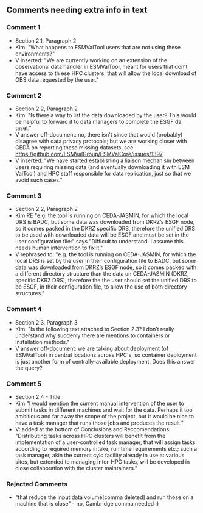 ## Comments needing extra info in text

### Comment 1
- Section 2.1, Paragraph 2
- Kim: "What happens to ESMValTool users that are not using these environments?"
- V inserted: "We are currently working on an extension of the observational data handler in ESMValTool, meant for users that don’t have access to th  ese HPC clusters, that will allow the local download of OBS data requested by the user."

### Comment 2
- Section 2.2, Paragraph 2
- Kim: "Is there a way to list the data downloaded by the user? This would be helpful to forward it to data managers to complete the ESGF da  taset."
- V answer off-document: no, there isn't since that would (probably) disagree with data privacy protocols; but we are working closer with CEDA on reporting these missing datasets, see https://github.com/ESMValGroup/ESMValCore/issues/1397
- V inserted: "We have started establishing a liaison mechanism between users requiring missing data (and eventually downloading it with ESM  ValTool) and HPC staff responsible for data replication, just so that we avoid such cases."

### Comment 3
- Section 2.2, Paragraph 2
- Kim RE "e.g. the tool is running on CEDA-JASMIN, for which the local DRS is BADC, but some data was downloaded from DKRZ’s ESGF node, so it comes packed in the DKRZ specific DRS, therefore the unified DRS to be used with downloaded data will be ESGF and must be set in the user configuration file:" says "Difficult to understand. I assume this needs human intervention to fix it."
- V rephrased to: "e.g. the tool is running on CEDA-JASMIN, for which the local DRS is set by the user in their configuration file to BADC, but some data was downloaded from DKRZ’s ESGF node, so it comes packed with a different directory structure than the data on CEDA-JASMIN (DKRZ, specific DKRZ DRS), therefore the the user should set the unified DRS to be ESGF, in their configuration file, to allow the use of both directory structures."

### Comment 4
- Section 2.3, Paragraph 3
- Kim: "Is the following text attached to Section 2.3? I don’t really understand why suddenly there are mentions to containers or installation methods."
- V answer off-document: we are talking about deployment (of ESMValTool) in central locations across HPC's, so container deployment is
  just another form of centrally-available deployment. Does this answer the query?

### Comment 5
- Section 2.4 - Title
- Kim:"I would mention the current manual intervention of the user to submit tasks in different machines and wait for the data. Perhaps it too ambitious and far away the scope of the project, but it would be nice to have a task manager that runs those jobs and produces the result."
- V: added at the bottom of Conclusions and Reccomendations: "Distributing tasks across HPC clusters will benefit from the implementation of a user-controlled task manager, that will assign tasks according to required memory intake, run time requirements etc.; such a task manager, akin the current cylc facility already in use at various sites, but extended to managing inter-HPC tasks, will be developed in close collaboration with the cluster maintainers."


### Rejected Comments

- "that reduce the input data volume[comma deleted] and run those on a machine that is close" - no, Cambridge comma needed :)


